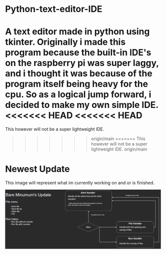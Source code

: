 # Python-text-editor-IDE
A text editor made in python using tkinter. 
Originally i made this program because the built-in IDE's on the raspberry pi was super laggy, and i thought it was because of the program itself being heavy for the cpu. So as a logical jump forward, i decided to make my own simple IDE. 
<<<<<<< HEAD
<<<<<<< HEAD
=======
This however will not be a super lightweight IDE.
>>>>>>> origin/main
=======
This however will not be a super lightweight IDE.
>>>>>>> origin/main


# Newest Update
This image will represent what im currently working on and or is finished. 

![Bare-Minimum's-update.png](https://github.com/Acaippa/Python-text-editor-IDE/blob/73f5034bae462e42076f23924a3aa3b2aa0dda37/Bare%20Minimum's%20update.png?raw=true "Title")
